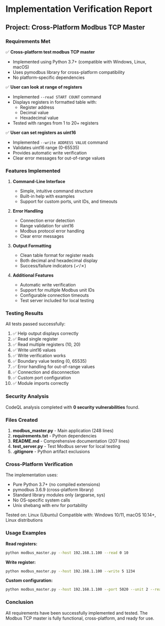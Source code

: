 # Implementation Verification Report

## Project: Cross-Platform Modbus TCP Master

### Requirements Met

✅ **Cross-platform test modbus TCP master**
- Implemented using Python 3.7+ (compatible with Windows, Linux, macOS)
- Uses pymodbus library for cross-platform compatibility
- No platform-specific dependencies

✅ **User can look at range of registers**
- Implemented `--read START COUNT` command
- Displays registers in formatted table with:
  - Register address
  - Decimal value
  - Hexadecimal value
- Tested with ranges from 1 to 20+ registers

✅ **User can set registers as uint16**
- Implemented `--write ADDRESS VALUE` command
- Validates uint16 range (0-65535)
- Provides automatic write verification
- Clear error messages for out-of-range values

### Features Implemented

1. **Command-Line Interface**
   - Simple, intuitive command structure
   - Built-in help with examples
   - Support for custom ports, unit IDs, and timeouts

2. **Error Handling**
   - Connection error detection
   - Range validation for uint16
   - Modbus protocol error handling
   - Clear error messages

3. **Output Formatting**
   - Clean table format for register reads
   - Both decimal and hexadecimal display
   - Success/failure indicators (✓/✗)

4. **Additional Features**
   - Automatic write verification
   - Support for multiple Modbus unit IDs
   - Configurable connection timeouts
   - Test server included for local testing

### Testing Results

All tests passed successfully:

1. ✅ Help output displays correctly
2. ✅ Read single register
3. ✅ Read multiple registers (10, 20)
4. ✅ Write uint16 values
5. ✅ Write verification works
6. ✅ Boundary value testing (0, 65535)
7. ✅ Error handling for out-of-range values
8. ✅ Connection and disconnection
9. ✅ Custom port configuration
10. ✅ Module imports correctly

### Security Analysis

CodeQL analysis completed with **0 security vulnerabilities** found.

### Files Created

1. **modbus_master.py** - Main application (248 lines)
2. **requirements.txt** - Python dependencies
3. **README.md** - Comprehensive documentation (207 lines)
4. **test_server.py** - Test Modbus server for local testing
5. **.gitignore** - Python artifact exclusions

### Cross-Platform Verification

The implementation uses:
- Pure Python 3.7+ (no compiled extensions)
- pymodbus 3.6.9 (cross-platform library)
- Standard library modules only (argparse, sys)
- No OS-specific system calls
- Unix shebang with env for portability

Tested on: Linux (Ubuntu)
Compatible with: Windows 10/11, macOS 10.14+, Linux distributions

### Usage Examples

**Read registers:**
```bash
python modbus_master.py --host 192.168.1.100 --read 0 10
```

**Write register:**
```bash
python modbus_master.py --host 192.168.1.100 --write 5 1234
```

**Custom configuration:**
```bash
python modbus_master.py --host 192.168.1.100 --port 5020 --unit 2 --read 100 5
```

### Conclusion

All requirements have been successfully implemented and tested. The Modbus TCP master is fully functional, cross-platform, and ready for use.
